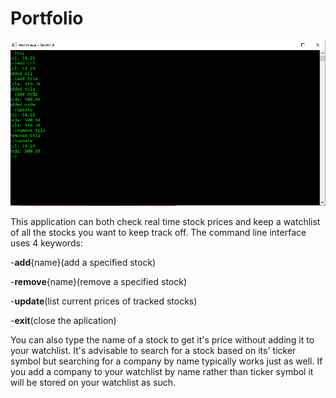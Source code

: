 # Portfolio
![image](stonks.PNG)

This application can both check real time stock prices and keep a watchlist of all the stocks you want to keep track off.
The command line interface uses 4 keywords:

-**add**{name}(add a specified stock)

-**remove**{name}(remove a specified stock)

-**update**(list current prices of tracked stocks)

-**exit**(close the aplication)

You can also type the name of a stock to get it's price without adding it to your watchlist.
It's advisable to search for a stock based on its' ticker symbol but searching for a company by name typically works just as well.
If you add a company to your watchlist by name rather than ticker symbol it will be stored on your watchlist as such.
